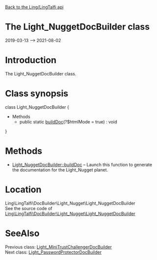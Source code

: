 [Back to the Ling/LingTalfi api](https://github.com/lingtalfi/LingTalfi/blob/master/doc/api/Ling/LingTalfi.md)



The Light_NuggetDocBuilder class
================
2019-03-13 --> 2021-08-02






Introduction
============

The Light_NuggetDocBuilder class.



Class synopsis
==============


class <span class="pl-k">Light_NuggetDocBuilder</span>  {

- Methods
    - public static [buildDoc](https://github.com/lingtalfi/LingTalfi/blob/master/doc/api/Ling/LingTalfi/DocBuilder/Light_Nugget/Light_NuggetDocBuilder/buildDoc.md)(?$htmlMode = true) : void

}






Methods
==============

- [Light_NuggetDocBuilder::buildDoc](https://github.com/lingtalfi/LingTalfi/blob/master/doc/api/Ling/LingTalfi/DocBuilder/Light_Nugget/Light_NuggetDocBuilder/buildDoc.md) &ndash; Launch this function to generate the documentation for the Light_Nugget planet.





Location
=============
Ling\LingTalfi\DocBuilder\Light_Nugget\Light_NuggetDocBuilder<br>
See the source code of [Ling\LingTalfi\DocBuilder\Light_Nugget\Light_NuggetDocBuilder](https://github.com/lingtalfi/LingTalfi/blob/master/DocBuilder/Light_Nugget/Light_NuggetDocBuilder.php)



SeeAlso
==============
Previous class: [Light_MiniTrustChallengerDocBuilder](https://github.com/lingtalfi/LingTalfi/blob/master/doc/api/Ling/LingTalfi/DocBuilder/Light_MiniTrustChallenger/Light_MiniTrustChallengerDocBuilder.md)<br>Next class: [Light_PasswordProtectorDocBuilder](https://github.com/lingtalfi/LingTalfi/blob/master/doc/api/Ling/LingTalfi/DocBuilder/Light_PasswordProtector/Light_PasswordProtectorDocBuilder.md)<br>
